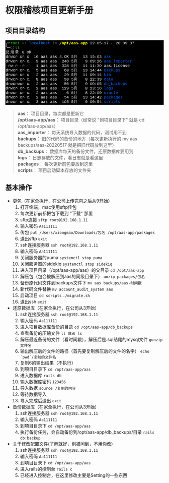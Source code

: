 # 权限稽核项目更新手册

## 项目目录结构

![权限稽核项目](images/aas.png)

> **aas**： 项目目录，每次都是更新它  
> **/opt/aas-app/aas**： 项目目录（经常说 "到项目目录下" 就是 cd /opt/aas-app/aas）  
> **aas_importer**： 每天系统导入数据的代码，测试用不到  
> **backups**： 旧的代码的备份的地方（每次更新执行的 mv aas backups/aas-20220517 就是把旧代码放到这里）  
> **db_backups**： 数据库每天的备份文件，还原数据库要用到  
> **logs**： 日志存放的文件，看日志就是看这里  
> **packages**： 每次更新前包要放到这里  
> **scripts**： 项目启动脚本存放的文件夹  

## 基本操作

* 更包（在家全执行，在公司上传完包之后从9开始）
  1. 打开终端，mac使用sftp传包
  2. 每次更新前都把包下载到 "下载" 那里
  3. sftp连接
     `sftp root@192.168.1.11`
  4. 输入密码
     `Aa111111`
  5. 传包
     `put /Users/xiongmao/Downloads/包名 /opt/aas-app/packages`
  6. 退出sftp
     `exit`
  7. ssh连接服务器
     `ssh root@192.168.1.11`
  8. 输入密码
     `Aa111111`
  9. 关闭服务器的puma
     `systemctl stop puma`
  10. 关闭服务器的sidekiq
      `systemctl stop sidekiq`
  11. 进入项目目录（/opt/aas-app/aas）的父目录
      `cd /opt/aas-app`
  12. 解压包（包会被解压到aas的同级目录下）
      `unzip packages/包名`
  13. 备份原代码文件到backups文件下
      `mv aas backups/aas-时间戳`
  14. 新代码文件替换
      `mv account_audit_system aas`
  15. 启动项目
      `cd scripts`
      `./migrate.sh`
  16. 退出ssh
      `exit`
* 还原数据库（在家全执行，在公司从3开始）
  1. ssh连接服务器
     `ssh root@192.168.1.11`
  2. 输入密码
     `Aa111111`
  3. 进入项目数据库备份的目录
     `cd /opt/aas-app/db_backups`
  4. 查看备份的压缩文件
     `ll 或者 ls`
  5. 解压最近备份的文件（看时间戳），解压后是.sql结尾的mysql文件
     `gunzip 文件名`
  6. 输出解压后的文件的路径（首先要复制解压后的文件的名字）
     ```echo `pwd`/复制的文件名```
  7. 复制6的输出结果（不执行）
  8. 到项目目录下
     `cd /opt/aas-app/aas`
  9. 进入数据库
     `rails db`
  10. 输入数据库密码
      `123456`
  11. 导入数据
      `source 7复制的内容`
  12. 等待数据导入
  13. 导入完成后退出
      `exit`
* 备份数据库（在家全执行，在公司从3开始）
  1. ssh连接服务器
     `ssh root@192.168.1.11`
  2. 输入密码
     `Aa111111`
  3. 到项目目录下
     `cd /opt/aas-app/aas`
  4. 执行备份任务，会自动备份到/opt/aas-app/db_backups/目录
     `rails db:backup`
* 关于修改配置文件(了解就好，别被问到，不用你改)
  1. ssh连接服务器
     `ssh root@192.168.1.11`
  2. 输入密码
     `Aa111111`
  3. 到项目目录下
     `cd /opt/aas-app/aas`
  4. 进入rails的控制台
     `rails c`
  5. 已经进入控制台，在这里修改主要是Setting的一些东西
